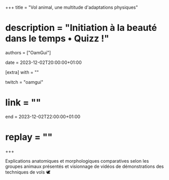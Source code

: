 +++
title = "Vol animal, une multitude d'adaptations physiques"
# description = "Initiation à la beauté dans le temps • Quizz !"
authors = ["OamGui"]

date = 2023-12-02T20:00:00+01:00

[extra]
with = ""

twitch = "oamgui"
# link = ""

end = 2023-12-02T22:00:00+01:00

# replay = ""
+++

Explications anatomiques et morphologiques comparatives selon les groupes animaux présentés et visionnage de vidéos de
démonstrations des techniques de vols 🕊️
